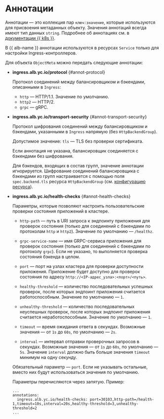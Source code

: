 # Аннотации

Аннотации — это коллекция пар `ключ:значение`, которые используются для присвоения метаданных объекту. Значения аннотаций всегда имеют тип данных `string`. Подробнее об аннотациях см. в [документации {{ k8s }}](https://kubernetes.io/docs/concepts/overview/working-with-objects/annotations/).

В {{ alb-name }} аннотации используются в ресурсах `Service` только для настройки Ingress-контроллеров.

Для объекта `ObjectMeta` можно передать следующие аннотации:

* **ingress.alb.yc.io/protocol** {#annot-protocol}

   Протокол соединений между балансировщиком и бэкендами, описанными в `Ingress`:

   * `http` — HTTP/1.1. Значение по умолчанию.
   * `http2` — HTTP/2.
   * `grpc` — gRPC.

* **ingress.alb.yc.io/transport-security** {#annot-transport-security}

   Протокол шифрования соединений между балансировщиком и бэкендами, указанными в `Ingress` напрямую (без `HttpBackendGroup`).

   Допустимое значение: `tls` — TLS без проверки сертификата.

   Если аннотация не указана, балансировщик соединяется с бэкендами без шифрования.

   Для бэкендов, входящих в состав групп, значение аннотации игнорируется. Шифрование соединений балансировщика с бэкендами из групп настраивается с помощью поля `spec.backend.tls` ресурса `HttpBackendGroup` (см. [конфигурацию ресурса](../../../application-load-balancer/k8s-ref/http-backend-group.md)).

* **ingress.alb.yc.io/health-checks** {#annot-health-checks}

  Параметры, которые позволяют настроить пользовательские проверки состояния приложений в кластере.

  * `http-path` — путь в URI запроса к эндпоинту приложения для проверок состояния (только для соединений с бэкендами по протоколам `http` и `http2`). Значение по умолчанию — `/healthz`.

  * `grpc-service-name` — имя GRPC-сервиса приложения для проверок состояния (только для соединений с бэкендами по протоколу `grpc`). Если не указано, то выполняется проверка состояния бэкенда в целом.

  * `port` — порт на узлах кластера для проверки доступности приложения. Приложение будет доступно для проверок состояния по адресу `http://<IP-адрес_узла>:<порт>/<путь>`.

  * `healthy-threshold` — количество последовательных успешных проверок, после которых эндпоинт приложения считается работоспособным. Значение по умолчанию — `1`.

  * `unhealthy-threshold` — количество последовательных неуспешных проверок, после которых эндпоинт приложения считается неработоспособным. Значение по умолчанию — `1`.

  * `timeout` — время ожидания ответа в секундах. Возможные значения — от `1s` до `60s`, по умолчанию — `2s`.

  * `interval` — интервал отправки проверочных запросов в секундах. Возможные значения — от `1s` до `60s`, по умолчанию — `5s`. Значение `interval` должно быть больше значения `timeout` минимум на одну секунду.

  Обязательный параметр — `port`. Если не указывать остальные, вместо них будут использоваться значения по умолчанию.

  Параметры перечисляются через запятую. Пример:

     ```
     ...
     annotations:
       ingress.alb.yc.io/health-checks: port=30103,http-path=/health-1,timeout=10s,interval=20s,healthy-threshold=3,unhealthy-threshold=2
     ...
     ```
   